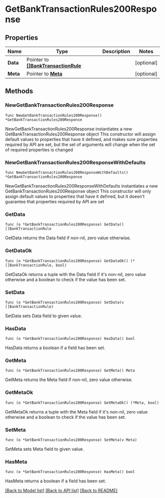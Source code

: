 # GetBankTransactionRules200Response

## Properties

Name | Type | Description | Notes
------------ | ------------- | ------------- | -------------
**Data** | Pointer to [**[]BankTransactionRule**](BankTransactionRule.md) |  | [optional] 
**Meta** | Pointer to [**Meta**](Meta.md) |  | [optional] 

## Methods

### NewGetBankTransactionRules200Response

`func NewGetBankTransactionRules200Response() *GetBankTransactionRules200Response`

NewGetBankTransactionRules200Response instantiates a new GetBankTransactionRules200Response object
This constructor will assign default values to properties that have it defined,
and makes sure properties required by API are set, but the set of arguments
will change when the set of required properties is changed

### NewGetBankTransactionRules200ResponseWithDefaults

`func NewGetBankTransactionRules200ResponseWithDefaults() *GetBankTransactionRules200Response`

NewGetBankTransactionRules200ResponseWithDefaults instantiates a new GetBankTransactionRules200Response object
This constructor will only assign default values to properties that have it defined,
but it doesn't guarantee that properties required by API are set

### GetData

`func (o *GetBankTransactionRules200Response) GetData() []BankTransactionRule`

GetData returns the Data field if non-nil, zero value otherwise.

### GetDataOk

`func (o *GetBankTransactionRules200Response) GetDataOk() (*[]BankTransactionRule, bool)`

GetDataOk returns a tuple with the Data field if it's non-nil, zero value otherwise
and a boolean to check if the value has been set.

### SetData

`func (o *GetBankTransactionRules200Response) SetData(v []BankTransactionRule)`

SetData sets Data field to given value.

### HasData

`func (o *GetBankTransactionRules200Response) HasData() bool`

HasData returns a boolean if a field has been set.

### GetMeta

`func (o *GetBankTransactionRules200Response) GetMeta() Meta`

GetMeta returns the Meta field if non-nil, zero value otherwise.

### GetMetaOk

`func (o *GetBankTransactionRules200Response) GetMetaOk() (*Meta, bool)`

GetMetaOk returns a tuple with the Meta field if it's non-nil, zero value otherwise
and a boolean to check if the value has been set.

### SetMeta

`func (o *GetBankTransactionRules200Response) SetMeta(v Meta)`

SetMeta sets Meta field to given value.

### HasMeta

`func (o *GetBankTransactionRules200Response) HasMeta() bool`

HasMeta returns a boolean if a field has been set.


[[Back to Model list]](../README.md#documentation-for-models) [[Back to API list]](../README.md#documentation-for-api-endpoints) [[Back to README]](../README.md)


